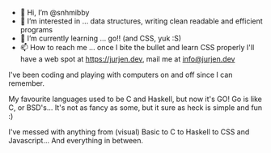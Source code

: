 - 👋 Hi, I’m @snhmibby
- 👀 I’m interested in ... data structures, writing clean readable and efficient programs
- 🌱 I’m currently learning ... go!! (and CSS, yuk :S)
- 📫 How to reach me ... once I bite the bullet and learn CSS properly I'll have a web spot at https://jurjen.dev, mail me at [info@jurjen.dev](mailto:info@jurjen.dev) 

I've been coding and playing with computers on and off since I can remember.

My favourite languages used to be C and Haskell, but now it's GO!
Go is like C, or BSD's... It's not as fancy as some, but it sure as heck is simple and fun :)

I've messed with anything from (visual) Basic to C to Haskell to CSS and Javascript... And everything in between.
